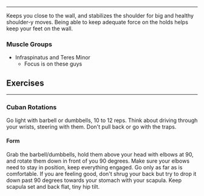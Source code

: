 ----
Keeps you close to the wall, and stabilizes the shoulder for big and healthy shoulder-y moves. Being able to keep adequate force on the holds helps keep your feet on the wall.
### Muscle Groups
- Infraspinatus and Teres Minor
	- Focus is on these guys
## Exercises
---
### Cuban Rotations
Go light with barbell or dumbbells, 10 to 12 reps. Think about driving through your wrists, steering with them. Don't pull back or go with the traps. 
#### Form
Grab the barbell/dumbbells, hold them above your head with elbows at 90, and rotate them down in front of you 90 degrees. Make sure your elbows need to stay in position, keep everything engaged. Go only as far as is comfortable. If you are feeling good, don't shrug your back but try to drop it down past 90 degrees towards your stomach with your scapula. Keep scapula set and back flat, tiny hip tilt.
